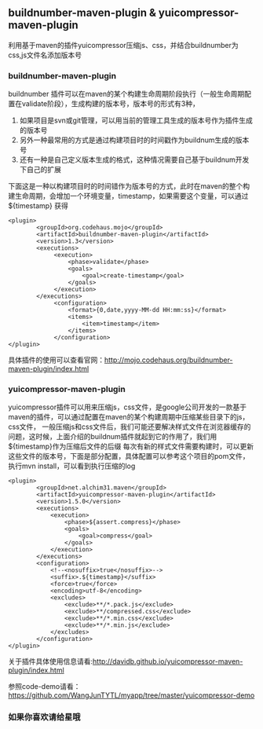## buildnumber-maven-plugin & yuicompressor-maven-plugin

利用基于maven的插件yuicompressor压缩js、css，并结合buildnumber为css,js文件名添加版本号



### buildnumber-maven-plugin

buildnumber 插件可以在maven的某个构建生命周期阶段执行（一般生命周期配置在validate阶段），生成构建的版本号，版本号的形式有3种，

1. 如果项目是svn或git管理，可以用当前的管理工具生成的版本号作为插件生成的版本号
1. 另外一种最常用的方式是通过构建项目时的时间戳作为buildnum生成的版本号
1. 还有一种是自己定义版本生成的格式，这种情况需要自己基于buildnum开发下自己的扩展

下面这是一种以构建项目时的时间错作为版本号的方式，此时在maven的整个构建生命周期，会增加一个环境变量，timestamp，如果需要这个变量，可以通过
${timestamp} 获得

    <plugin>
            <groupId>org.codehaus.mojo</groupId>
            <artifactId>buildnumber-maven-plugin</artifactId>
            <version>1.3</version>
            <executions>
                 <execution>
                     <phase>validate</phase>
                     <goals>
                         <goal>create-timestamp</goal>
                     </goals>
                 </execution>
            </executions>
                 <configuration>
                     <format>{0,date,yyyy-MM-dd HH:mm:ss}</format>
                     <items>
                         <item>timestamp</item>
                     </items>
                 </configuration>
    </plugin>
   
   
具体插件的使用可以查看官网：http://mojo.codehaus.org/buildnumber-maven-plugin/index.html

### yuicompressor-maven-plugin

yuicompressor插件可以用来压缩js，css文件，是google公司开发的一款基于maven的插件，可以通过配置在maven的某个构建周期中压缩某些目录下的js，css文件，
一般压缩js和css文件后，我们可能还要解决样式文件在浏览器缓存的问题，这时候，上面介绍的buildnum插件就起到它的作用了，我们用${timestamp}作为压缩后文件的后缀
每次有新的样式文件需要构建时，可以更新这些文件的版本号，下面是部分配置，具体配置可以参考这个项目的pom文件，执行mvn install，可以看到执行压缩的log

    <plugin>
            <groupId>net.alchim31.maven</groupId>
            <artifactId>yuicompressor-maven-plugin</artifactId>
            <version>1.5.0</version>
            <executions>
                <execution>
                    <phase>${assert.compress}</phase>
                    <goals>
                        <goal>compress</goal>
                    </goals>
                </execution>
            </executions>
            <configuration>
                <!--<nosuffix>true</nosuffix>-->
                <suffix>.${timestamp}</suffix>
                <force>true</force>
                <encoding>utf-8</encoding>
                <excludes>
                    <exclude>**/*.pack.js</exclude>
                    <exclude>**/compressed.css</exclude>
                    <exclude>**/*.min.css</exclude>
                    <exclude>**/*.min.js</exclude>
                </excludes>
            </configuration>
    </plugin>
    
关于插件具体使用信息请看:http://davidb.github.io/yuicompressor-maven-plugin/index.html

参照code-demo请看：https://github.com/WangJunTYTL/myapp/tree/master/yuicompressor-demo

### 如果你喜欢请给星哦
    
